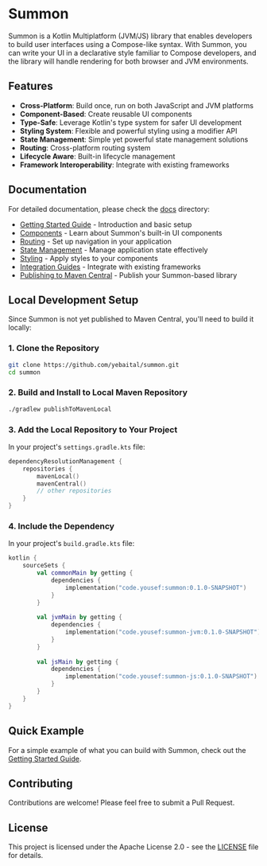 # Summon

Summon is a Kotlin Multiplatform (JVM/JS) library that enables developers to build user interfaces using a Compose-like syntax. With Summon, you can write your UI in a declarative style familiar to Compose developers, and the library will handle rendering for both browser and JVM environments.

## Features

- **Cross-Platform**: Build once, run on both JavaScript and JVM platforms
- **Component-Based**: Create reusable UI components
- **Type-Safe**: Leverage Kotlin's type system for safer UI development
- **Styling System**: Flexible and powerful styling using a modifier API
- **State Management**: Simple yet powerful state management solutions
- **Routing**: Cross-platform routing system
- **Lifecycle Aware**: Built-in lifecycle management
- **Framework Interoperability**: Integrate with existing frameworks

## Documentation

For detailed documentation, please check the [docs](docs/README.md) directory:

- [Getting Started Guide](docs/getting-started.md) - Introduction and basic setup
- [Components](docs/components.md) - Learn about Summon's built-in UI components
- [Routing](docs/routing.md) - Set up navigation in your application
- [State Management](docs/state-management.md) - Manage application state effectively
- [Styling](docs/styling.md) - Apply styles to your components
- [Integration Guides](docs/integration-guides.md) - Integrate with existing frameworks
- [Publishing to Maven Central](docs/publishing.md) - Publish your Summon-based library

## Local Development Setup

Since Summon is not yet published to Maven Central, you'll need to build it locally:

### 1. Clone the Repository

```bash
git clone https://github.com/yebaital/summon.git
cd summon
```

### 2. Build and Install to Local Maven Repository

```bash
./gradlew publishToMavenLocal
```

### 3. Add the Local Repository to Your Project

In your project's `settings.gradle.kts` file:

```kotlin
dependencyResolutionManagement {
    repositories {
        mavenLocal()
        mavenCentral()
        // other repositories
    }
}
```

### 4. Include the Dependency

In your project's `build.gradle.kts` file:

```kotlin
kotlin {
    sourceSets {
        val commonMain by getting {
            dependencies {
                implementation("code.yousef:summon:0.1.0-SNAPSHOT")
            }
        }
        
        val jvmMain by getting {
            dependencies {
                implementation("code.yousef:summon-jvm:0.1.0-SNAPSHOT")
            }
        }
        
        val jsMain by getting {
            dependencies {
                implementation("code.yousef:summon-js:0.1.0-SNAPSHOT")
            }
        }
    }
}
```

## Quick Example

For a simple example of what you can build with Summon, check out the [Getting Started Guide](docs/getting-started.md).

## Contributing

Contributions are welcome! Please feel free to submit a Pull Request.

## License

This project is licensed under the Apache License 2.0 - see the [LICENSE](LICENSE) file for details.